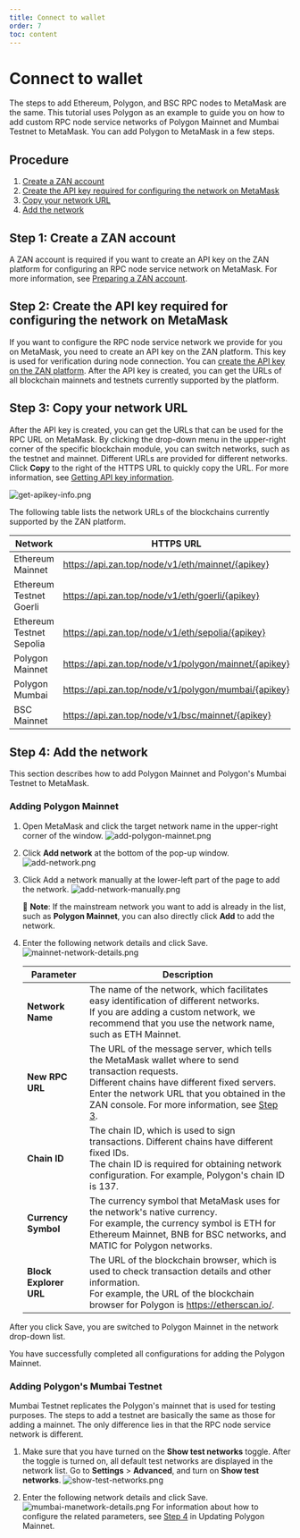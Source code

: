 ```yaml
---
title: Connect to wallet
order: 7
toc: content
---
```


# Connect to wallet
The steps to add Ethereum, Polygon, and BSC RPC nodes to MetaMask are the same. This tutorial uses Polygon as an example to guide you on how to add custom RPC node service networks of Polygon Mainnet and Mumbai Testnet to MetaMask. You can add Polygon to MetaMask in a few steps. 

## Procedure
1. [Create a ZAN account](#step-1-create-a-zan-account)
2. [Create the API key required for configuring the network on MetaMask](#step-2-create-the-api-key-required-for-configuring-the-network-on-metamask)
3. [Copy your network URL](#step-3-copy-your-network-url)
4. [Add the network](#step-4-add-the-network)

## Step 1: Create a ZAN account
A ZAN account is required if you want to create an API key on the ZAN platform for configuring an RPC node service network on MetaMask. For more information, see [Preparing a ZAN account](/guide/getting-started#-preparing-a-zan-account).

## Step 2: Create the API key required for configuring the network on MetaMask
If you want to configure the RPC node service network we provide for you on MetaMask, you need to create an API key on the ZAN platform. This key is used for verification during node connection.
You can [create the API key on the ZAN platform](/guide/getting-started#creating-an-api-key). After the API key is created, you can get the URLs of all blockchain mainnets and testnets currently supported by the platform. 

## Step 3: Copy your network URL
After the API key is created, you can get the URLs that can be used for the RPC URL on MetaMask. By clicking the drop-down menu in the upper-right corner of the specific blockchain module, you can switch networks, such as the testnet and mainnet. Different URLs are provided for different networks. Click **Copy** to the right of the HTTPS URL to quickly copy the URL. For more information, see [Getting API key information](/guide/getting-started#getting-api-key-information). 

![get-apikey-info.png](./images/get-apikey-info.png)

The following table lists the network URLs of the blockchains currently supported by the ZAN platform.

| **Network** | **HTTPS URL** | **WSS URL** | **Chain ID** | **Symbol** |
|--------------------------|------------------------------------------------------|---------------------------------------------------------|--------------|------------|
| Ethereum Mainnet | https://api.zan.top/node/v1/eth/mainnet/{apikey} | wss://api.zan.top/node/ws/v1/eth/mainnet/{apikey} | 1 | ETH |
| Ethereum Testnet Goerli | https://api.zan.top/node/v1/eth/goerli/{apikey} | wss://api.zan.top/node/ws/v1/eth/goerli/{apikey} | 5 | ETH |
| Ethereum Testnet Sepolia | https://api.zan.top/node/v1/eth/sepolia/{apikey} | wss://api.zan.top/node/ws/v1/eth/sepolia/{apikey} | 11155111 | ETH |
| Polygon Mainnet | https://api.zan.top/node/v1/polygon/mainnet/{apikey} | wss://api.zan.top/node/ws/v1/polygon/mainnet/{apikey} | 137 | MATIC |
| Polygon Mumbai | https://api.zan.top/node/v1/polygon/mumbai/{apikey} | wss://api.zan.top/node/ws/v1/polygon/mumbai/{apikey} | 80001 | MATIC |
| BSC Mainnet | https://api.zan.top/node/v1/bsc/mainnet/{apikey} | wss://api.zan.top/node/ws/v1/bsc/mainnet/{apikey} | 56 | BNB |

## Step 4: Add the network
This section describes how to add Polygon Mainnet and Polygon's Mumbai Testnet to MetaMask. 

### Adding Polygon Mainnet
1. Open MetaMask and click the target network name in the upper-right corner of the window.
   ![add-polygon-mainnet.png](./images/add-polygon-mainnet.png)

2. Click **Add network** at the bottom of the pop-up window.
   ![add-network.png](./images/add-network.png)

3. Click Add a network manually at the lower-left part of the page to add the network. 
   ![add-network-manually.png](./images/add-network-manually.png)

   <Alert type="info">
   📘 <b>Note</b>: If the mainstream network you want to add is already in the list, such as <b>Polygon Mainnet</b>, you can also directly click <b>Add</b> to add the network.
   </Alert>

4. Enter the following network details and click Save. 
   ![mainnet-network-details.png](./images/mainnet-network-details.png)

   | Parameter | Description |
   |------------------------|------------------------------------------------------|
   | **Network Name** | The name of the network, which facilitates easy identification of different networks. <br>If you are adding a custom network, we recommend that you use the network name, such as ETH Mainnet.  |
   | **New RPC URL** | The URL of the message server, which tells the MetaMask wallet where to send transaction requests. <br>Different chains have different fixed servers. Enter the network URL that you obtained in the ZAN console. For more information, see [Step 3](#step-3-copy-your-network-url).  |
   | **Chain ID** | The chain ID, which is used to sign transactions. Different chains have different fixed IDs. <br>The chain ID is required for obtaining network configuration. For example, Polygon's chain ID is 137.  |
   | **Currency Symbol** | The currency symbol that MetaMask uses for the network's native currency. <br>For example, the currency symbol is ETH for Ethereum Mainnet, BNB for BSC networks, and MATIC for Polygon networks.  |
   | **Block Explorer URL** | The URL of the blockchain browser, which is used to check transaction details and other information. <br>For example, the URL of the blockchain browser for Polygon is https://etherscan.io/.  |

After you click Save, you are switched to Polygon Mainnet in the network drop-down list. 

 You have successfully completed all configurations for adding the Polygon Mainnet. 

### Adding Polygon's Mumbai Testnet

Mumbai Testnet replicates the Polygon's mainnet that is used for testing purposes. The steps to add a testnet are basically the same as those for adding a mainnet. The only difference lies in that the RPC node service network is different. 

1. Make sure that you have turned on the **Show test networks** toggle. 
   After the toggle is turned on, all default test networks are displayed in the network list. Go to **Settings** > **Advanced**, and turn on **Show test networks**. 
   ![show-test-networks.png](./images/show-test-networks.png)

2. Enter the following network details and click Save. 
   ![mumbai-manetwork-details.png](./images/mumbai-manetwork-details.png)
   For information about how to configure the related parameters, see [Step 4](#adding-polygon-mainnet) in Updating Polygon Mainnet. 
